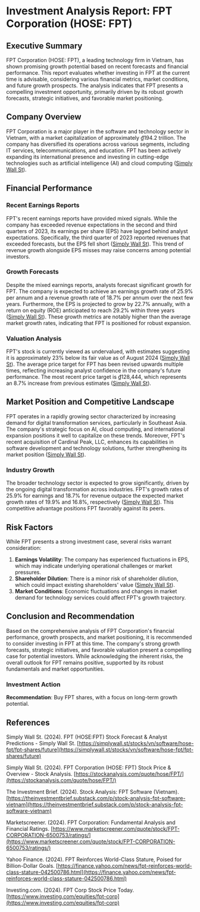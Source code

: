 # Investment Analysis Report: FPT Corporation (HOSE: FPT)

## Executive Summary

FPT Corporation (HOSE: FPT), a leading technology firm in Vietnam, has shown promising growth potential based on recent forecasts and financial performance. This report evaluates whether investing in FPT at the current time is advisable, considering various financial metrics, market conditions, and future growth prospects. The analysis indicates that FPT presents a compelling investment opportunity, primarily driven by its robust growth forecasts, strategic initiatives, and favorable market positioning.

## Company Overview

FPT Corporation is a major player in the software and technology sector in Vietnam, with a market capitalization of approximately ₫194.2 trillion. The company has diversified its operations across various segments, including IT services, telecommunications, and education. FPT has been actively expanding its international presence and investing in cutting-edge technologies such as artificial intelligence (AI) and cloud computing ([Simply Wall St](https://simplywall.st/stocks/vn/software/hose-fpt/fpt-shares/future)).

## Financial Performance

### Recent Earnings Reports

FPT's recent earnings reports have provided mixed signals. While the company has exceeded revenue expectations in the second and third quarters of 2023, its earnings per share (EPS) have lagged behind analyst expectations. Specifically, the third quarter of 2023 reported revenues that exceeded forecasts, but the EPS fell short ([Simply Wall St](https://simplywall.st/stocks/vn/software/hose-fpt/fpt-shares/future)). This trend of revenue growth alongside EPS misses may raise concerns among potential investors.

### Growth Forecasts

Despite the mixed earnings reports, analysts forecast significant growth for FPT. The company is expected to achieve an earnings growth rate of 25.9% per annum and a revenue growth rate of 18.7% per annum over the next few years. Furthermore, the EPS is projected to grow by 22.7% annually, with a return on equity (ROE) anticipated to reach 29.2% within three years ([Simply Wall St](https://simplywall.st/stocks/vn/software/hose-fpt/fpt-shares/future)). These growth metrics are notably higher than the average market growth rates, indicating that FPT is positioned for robust expansion.

### Valuation Analysis

FPT's stock is currently viewed as undervalued, with estimates suggesting it is approximately 23% below its fair value as of August 2024 ([Simply Wall St](https://simplywall.st/stocks/vn/software/hose-fpt/fpt-shares/future)). The average price target for FPT has been revised upwards multiple times, reflecting increasing analyst confidence in the company's future performance. The most recent price target is ₫128,444, which represents an 8.7% increase from previous estimates ([Simply Wall St](https://simplywall.st/stocks/vn/software/hose-fpt/fpt-shares/future)).

## Market Position and Competitive Landscape

FPT operates in a rapidly growing sector characterized by increasing demand for digital transformation services, particularly in Southeast Asia. The company's strategic focus on AI, cloud computing, and international expansion positions it well to capitalize on these trends. Moreover, FPT's recent acquisition of Cardinal Peak, LLC, enhances its capabilities in software development and technology solutions, further strengthening its market position ([Simply Wall St](https://simplywall.st/stocks/vn/software/hose-fpt/fpt-shares/future)).

### Industry Growth

The broader technology sector is expected to grow significantly, driven by the ongoing digital transformation across industries. FPT's growth rates of 25.9% for earnings and 18.7% for revenue outpace the expected market growth rates of 19.9% and 16.8%, respectively ([Simply Wall St](https://simplywall.st/stocks/vn/software/hose-fpt/fpt-shares/future)). This competitive advantage positions FPT favorably against its peers.

## Risk Factors

While FPT presents a strong investment case, several risks warrant consideration:

1. **Earnings Volatility**: The company has experienced fluctuations in EPS, which may indicate underlying operational challenges or market pressures.
2. **Shareholder Dilution**: There is a minor risk of shareholder dilution, which could impact existing shareholders' value ([Simply Wall St](https://simplywall.st/stocks/vn/software/hose-fpt/fpt-shares/future)).
3. **Market Conditions**: Economic fluctuations and changes in market demand for technology services could affect FPT's growth trajectory.

## Conclusion and Recommendation

Based on the comprehensive analysis of FPT Corporation's financial performance, growth prospects, and market positioning, it is recommended to consider investing in FPT at this time. The company's strong growth forecasts, strategic initiatives, and favorable valuation present a compelling case for potential investors. While acknowledging the inherent risks, the overall outlook for FPT remains positive, supported by its robust fundamentals and market opportunities.

### Investment Action

**Recommendation**: Buy FPT shares, with a focus on long-term growth potential.

## References

Simply Wall St. (2024). FPT (HOSE:FPT) Stock Forecast & Analyst Predictions - Simply Wall St. [https://simplywall.st/stocks/vn/software/hose-fpt/fpt-shares/future](https://simplywall.st/stocks/vn/software/hose-fpt/fpt-shares/future)

Simply Wall St. (2024). FPT Corporation (HOSE: FPT) Stock Price & Overview - Stock Analysis. [https://stockanalysis.com/quote/hose/FPT/](https://stockanalysis.com/quote/hose/FPT/)

The Investment Brief. (2024). Stock Analysis: FPT Software (Vietnam). [https://theinvestmentbrief.substack.com/p/stock-analysis-fpt-software-vietnam](https://theinvestmentbrief.substack.com/p/stock-analysis-fpt-software-vietnam)

Marketscreener. (2024). FPT Corporation: Fundamental Analysis and Financial Ratings. [https://www.marketscreener.com/quote/stock/FPT-CORPORATION-6500753/ratings/](https://www.marketscreener.com/quote/stock/FPT-CORPORATION-6500753/ratings/)

Yahoo Finance. (2024). FPT Reinforces World-Class Stature, Poised for Billion-Dollar Goals. [https://finance.yahoo.com/news/fpt-reinforces-world-class-stature-042500786.html](https://finance.yahoo.com/news/fpt-reinforces-world-class-stature-042500786.html)

Investing.com. (2024). FPT Corp Stock Price Today. [https://www.investing.com/equities/fpt-corp](https://www.investing.com/equities/fpt-corp)